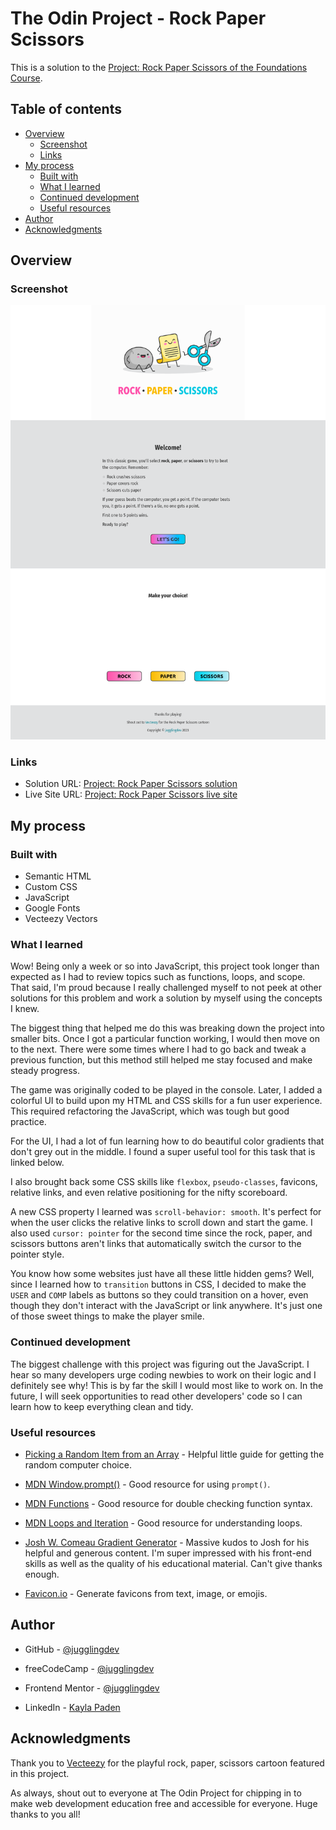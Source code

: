 # The Odin Project - Rock Paper Scissors

This is a solution to the [Project: Rock Paper Scissors of the Foundations Course](https://www.theodinproject.com/lessons/foundations-rock-paper-scissors).

## Table of contents

- [Overview](#overview)
  - [Screenshot](#screenshot)
  - [Links](#links)
- [My process](#my-process)
  - [Built with](#built-with)
  - [What I learned](#what-i-learned)
  - [Continued development](#continued-development)
  - [Useful resources](#useful-resources)
- [Author](#author)
- [Acknowledgments](#acknowledgments)

## Overview

### Screenshot

![Rock Paper Scissors screenshot](./rock-paper-scissors-screenshot.png)

### Links

- Solution URL: [Project: Rock Paper Scissors solution](https://github.com/jugglingdev/rock-paper-scissors)
- Live Site URL: [Project: Rock Paper Scissors live site](https://jugglingdev.github.io/rock-paper-scissors/)

## My process

### Built with

- Semantic HTML
- Custom CSS
- JavaScript
- Google Fonts
- Vecteezy Vectors

### What I learned

Wow!  Being only a week or so into JavaScript, this project took longer than expected as I had to review topics such as functions, loops, and scope.  That said, I'm proud because I really challenged myself to not peek at other solutions for this problem and work a solution by myself using the concepts I knew.  

The biggest thing that helped me do this was breaking down the project into smaller bits.  Once I got a particular function working, I would then move on to the next.  There were some times where I had to go back and tweak a previous function, but this method still helped me stay focused and make steady progress.

The game was originally coded to be played in the console.  Later, I added a colorful UI to build upon my HTML and CSS skills for a fun user experience.  This required refactoring the JavaScript, which was tough but good practice.

For the UI, I had a lot of fun learning how to do beautiful color gradients that don't grey out in the middle.  I found a super useful tool for this task that is linked below.

I also brought back some CSS skills like `flexbox`, `pseudo-classes`, favicons, relative links, and even relative positioning for the nifty scoreboard.

A new CSS property I learned was `scroll-behavior: smooth`.  It's perfect for when the user clicks the relative links to scroll down and start the game.  I also used `cursor: pointer` for the second time since the rock, paper, and scissors buttons aren't links that automatically switch the cursor to the pointer style.

You know how some websites just have all these little hidden gems?  Well, since I learned how to `transition` buttons in CSS, I decided to make the `USER` and `COMP` labels as buttons so they could transition on a hover, even though they don't interact with the JavaScript or link anywhere.  It's just one of those sweet things to make the player smile.

### Continued development

The biggest challenge with this project was figuring out the JavaScript.  I hear so many developers urge coding newbies to work on their logic and I definitely see why!  This is by far the skill I would most like to work on.  In the future, I will seek opportunities to read other developers' code so I can learn how to keep everything clean and tidy.

### Useful resources

- [Picking a Random Item from an Array](https://www.kirupa.com/html5/picking_random_item_from_array.htm) - Helpful little guide for getting the random computer choice.

- [MDN Window.prompt()](https://developer.mozilla.org/en-US/docs/Web/API/Window/prompt) - Good resource for using `prompt()`.

- [MDN Functions](https://developer.mozilla.org/en-US/docs/Web/JavaScript/Guide/Functions) - Good resource for double checking function syntax.

- [MDN Loops and Iteration](https://developer.mozilla.org/en-US/docs/Web/JavaScript/Guide/Loops_and_iteration) - Good resource for understanding loops.

- [Josh W. Comeau Gradient Generator](https://www.joshwcomeau.com/gradient-generator/) - Massive kudos to Josh for his helpful and generous content.  I'm super impressed with his front-end skills as well as the quality of his educational material.  Can't give thanks enough.

- [Favicon.io](https://favicon.io/) - Generate favicons from text, image, or emojis.

## Author

- GitHub - [@jugglingdev](https://github.com/jugglingdev)

- freeCodeCamp - [@jugglingdev](https://www.freecodecamp.org/jugglingdev)

- Frontend Mentor - [@jugglingdev](https://www.frontendmentor.io/profile/jugglingdev)

- LinkedIn - [Kayla Paden](https://www.linkedin.com/in/kayla-marie-paden)

## Acknowledgments

Thank you to [Vecteezy](https://www.vecteezy.com/free-vector/rock-paper-scissors) for the playful rock, paper, scissors cartoon featured in this project.

As always, shout out to everyone at The Odin Project for chipping in to make web development education free and accessible for everyone.  Huge thanks to you all!
